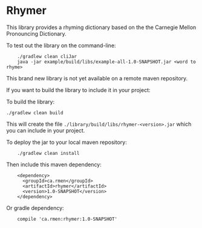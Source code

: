 Rhymer
======

This library provides a rhyming dictionary based on the the Carnegie Mellon Pronouncing Dictionary.

To test out the library on the command-line:

```
    ./gradlew clean cliJar
    java -jar example/build/libs/example-all-1.0-SNAPSHOT.jar <word to rhyme>
```

This brand new library is not yet available on a remote maven repository.

If you want to build the library to include it in your project:

To build the library:

```
./gradlew clean build
```


This will create the file `./library/build/libs/rhymer-<version>.jar` which you can include in your project.

To deploy the jar to your local maven repository:

```
    ./gradlew clean install
```

Then include this maven dependency:

```
    <dependency>
      <groupId>ca.rmen</groupId>
      <artifactId>rhymer</artifactId>
      <version>1.0-SNAPSHOT</version>
    </dependency>
```

Or gradle dependency:

```
    compile 'ca.rmen:rhymer:1.0-SNAPSHOT'
```
